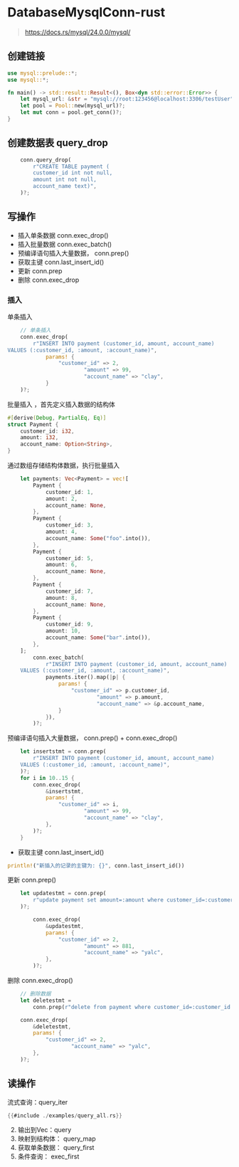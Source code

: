 # DatabaseMysqlConn-rust
> https://docs.rs/mysql/24.0.0/mysql/

## 创建链接
```rust
use mysql::prelude::*;
use mysql::*;

fn main() -> std::result::Result<(), Box<dyn std::error::Error>> {
    let mysql_url: &str = "mysql://root:123456@localhost:3306/testUser";
    let pool = Pool::new(mysql_url)?;
    let mut conn = pool.get_conn()?;
}
```

## 创建数据表 query_drop
```rust
    conn.query_drop(
        r"CREATE TABLE payment (
        customer_id int not null,
        amount int not null,
        account_name text)",
    )?;
```

## 写操作
- 插入单条数据 conn.exec_drop()
- 插入批量数据 conn.exec_batch()
- 预编译语句插入大量数据， conn.prep()
- 获取主键 conn.last_insert_id()
- 更新 conn.prep
- 删除 conn.exec_drop

### 插入
单条插入
```rust
    // 单条插入
    conn.exec_drop(
        r"INSERT INTO payment (customer_id, amount, account_name)
VALUES (:customer_id, :amount, :account_name)",
            params! {
                "customer_id" => 2,
                        "amount" => 99,
                        "account_name" => "clay",
            }
    )?;
```
批量插入
，首先定义插入数据的结构体
```rust
#[derive(Debug, PartialEq, Eq)]
struct Payment {
    customer_id: i32,
    amount: i32,
    account_name: Option<String>,
}
```
通过数组存储结构体数据，执行批量插入
```rust
    let payments: Vec<Payment> = vec![
        Payment {
            customer_id: 1,
            amount: 2,
            account_name: None,
        },
        Payment {
            customer_id: 3,
            amount: 4,
            account_name: Some("foo".into()),
        },
        Payment {
            customer_id: 5,
            amount: 6,
            account_name: None,
        },
        Payment {
            customer_id: 7,
            amount: 8,
            account_name: None,
        },
        Payment {
            customer_id: 9,
            amount: 10,
            account_name: Some("bar".into()),
        },
    ];
        conn.exec_batch(
            r"INSERT INTO payment (customer_id, amount, account_name)
    VALUES (:customer_id, :amount, :account_name)",
            payments.iter().map(|p| {
                params! {
                    "customer_id" => p.customer_id,
                            "amount" => p.amount,
                            "account_name" => &p.account_name,
                }
            }),
        )?;
```
预编译语句插入大量数据， conn.prep() + conn.exec_drop()
```rust
    let insertstmt = conn.prep(
        r"INSERT INTO payment (customer_id, amount, account_name)
    VALUES (:customer_id, :amount, :account_name)",
    )?;
    for i in 10..15 {
        conn.exec_drop(
            &insertstmt,
            params! {
                "customer_id" => i,
                        "amount" => 99,
                        "account_name" => "clay",
            },
        )?;
    }
```
- 获取主键 conn.last_insert_id()
```rust
println!("新插入的记录的主键为: {}", conn.last_insert_id())
```
更新 conn.prep()
```rust
    let updatestmt = conn.prep(
        r"update payment set amount=:amount where customer_id=:customer_id and account_name=:account_name",
    )?;

        conn.exec_drop(
            &updatestmt,
            params! {
                "customer_id" => 2,
                        "amount" => 881,
                        "account_name" => "yalc",
            },
        )?;
```
删除 conn.exec_drop()
```rust
    // 删除数据
    let deletestmt =
        conn.prep(r"delete from payment where customer_id=:customer_id and account_name=:account_name")?;

    conn.exec_drop(
        &deletestmt,
        params! {
            "customer_id" => 2,
                    "account_name" => "yalc",
        },
    )?;
```
## 读操作
流式查询：query_iter
```rust
{{#include ./examples/query_all.rs}}
```

2. 输出到Vec：query
3. 映射到结构体： query_map
4. 获取单条数据： query_first
5. 条件查询： exec_first